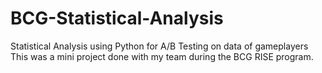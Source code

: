# BCG-Statistical-Analysis
Statistical Analysis using Python for A/B Testing on data of gameplayers 
This was a mini project done with my team during the BCG RISE program.

